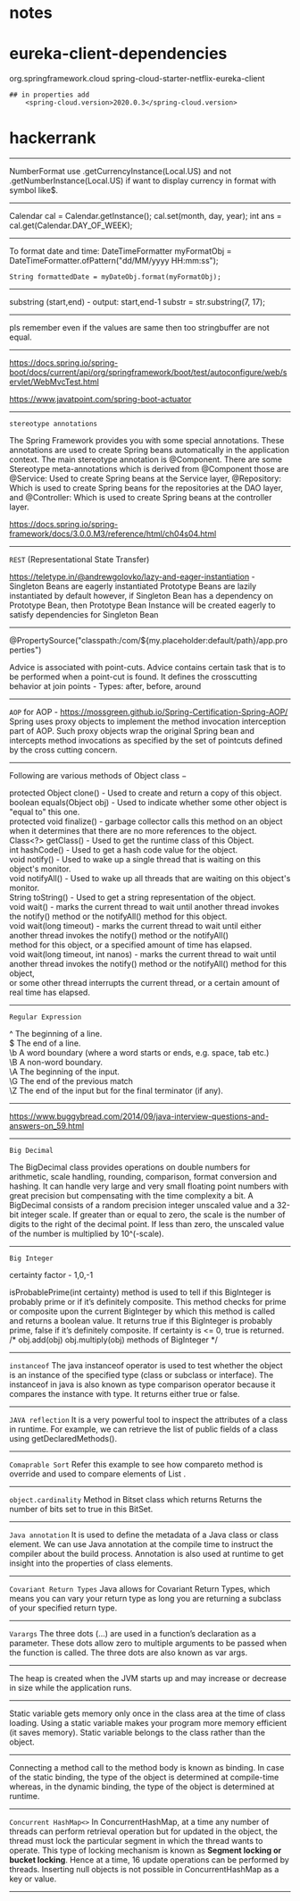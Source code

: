 # notes
# eureka-client-dependencies
 <dependency>
      <groupId>org.springframework.cloud</groupId>
      <artifactId>spring-cloud-starter-netflix-eureka-client</artifactId>
    </dependency>
    
    ## in properties add
        <spring-cloud.version>2020.0.3</spring-cloud.version>

# hackerrank
___________________________________________________________________________________________________________
NumberFormat use .getCurrencyInstance(Local.US) and not 
                 .getNumberInstance(Local.US) if want to display currency in format with symbol like$.
___________________________________________________________________________________________________________

Calendar cal = Calendar.getInstance();
        cal.set(month, day, year);
        int ans = cal.get(Calendar.DAY_OF_WEEK);
________________________________________________________________________________________________________________
To format date and time:
DateTimeFormatter myFormatObj = DateTimeFormatter.ofPattern("dd/MM/yyyy HH:mm:ss");  
    
    String formattedDate = myDateObj.format(myFormatObj); 
________________________________________________________________________________________________________________________________________________________________________

substring (start,end) - output: start,end-1
 substr = str.substring(7, 17);
_________________________________________________________________________________________________________________________________________________________________________
pls remember even if the values are same then too stringbuffer are not equal.
_________________________________________________________________________________________________________________________________________________________________________
https://docs.spring.io/spring-boot/docs/current/api/org/springframework/boot/test/autoconfigure/web/servlet/WebMvcTest.html

https://www.javatpoint.com/spring-boot-actuator
_________________________________________________________________________________________________________________________________________________________________________
`stereotype annotations`

The Spring Framework provides you with some special annotations. These annotations are used to create Spring beans automatically in the application context. 
The main stereotype annotation is @Component.
There are some Stereotype meta-annotations which is derived from @Component those are
@Service: Used to create Spring beans at the Service layer,
@Repository: Which is used to create Spring beans for the repositories at the DAO layer, and
@Controller: Which is used to create Spring beans at the controller layer.

https://docs.spring.io/spring-framework/docs/3.0.0.M3/reference/html/ch04s04.html
_________________________________________________________________________________________________________________________________________________________________________
`REST` (Representational State Transfer)
 
https://teletype.in/@andrewgolovko/lazy-and-eager-instantiation - 
Singleton Beans are eagerly instantiated
Prototype Beans are lazily instantiated by default however, if Singleton Bean has a dependency on Prototype Bean, 
then Prototype Bean Instance will be created eagerly to satisfy dependencies for Singleton Bean
_______________________________________________________________________________________________________________________________________________________________																	
@PropertySource("classpath:/com/${my.placeholder:default/path}/app.properties")

Advice is associated with point-cuts.
Advice contains certain task that is to be performed when a point-cut is found. 
It defines the crosscutting behavior at join points - Types: after, before, around
________________________________________________________________________________________________________________________________________________________________
`AOP`
for AOP - https://mossgreen.github.io/Spring-Certification-Spring-AOP/
Spring uses proxy objects to implement the method invocation interception part of AOP. 
Such proxy objects wrap the original Spring bean and intercepts method invocations as 
specified by the set of pointcuts defined by the cross cutting concern.
_________________________________________________________________________________________________________________________________________________________________
Following are various methods of Object class −

protected Object clone() - Used to create and return a copy of this object. <br />
boolean equals(Object obj) - Used to indicate whether some other object is "equal to" this one. <br />
protected void finalize() - garbage collector calls this method on an object when it determines that there are no more references to the object. <br />
Class<?> getClass() - Used to get the runtime class of this Object. <br />
int hashCode() - Used to get a hash code value for the object. <br />
void notify() - Used to wake up a single thread that is waiting on this object's monitor. <br />
void notifyAll() - Used to wake up all threads that are waiting on this object's monitor. <br />
String toString() - Used to get a string representation of the object. <br />
void wait() - marks the current thread to wait until another thread invokes the notify() method or the notifyAll() method for this object. <br />
void wait(long timeout) - marks the current thread to wait until either another thread invokes the notify() method or the notifyAll()<br />
                          method for this object, or a specified amount of time has elapsed. <br />
void wait(long timeout, int nanos) - marks the current thread to wait until another thread invokes the notify() method or the notifyAll() method for this object, <br />
                                     or some other thread interrupts the current thread, or a certain amount of real time has elapsed. <br />
_________________________________________________________________________________________________________________________________________________________________________________
`Regular Expression`

^	The beginning of a line. <br/>
$	The end of a line. <br/>
\b	A word boundary (where a word starts or ends, e.g. space, tab etc.) <br />
\B	A non-word boundary. <br/>
\A	The beginning of the input. <br/>
\G	The end of the previous match <br/>
\Z	The end of the input but for the final terminator (if any). <br/>
_________________________________________________________________________________________________________________________________________________________________
https://www.buggybread.com/2014/09/java-interview-questions-and-answers-on_59.html
________________________________________________________________________________________________________________________________________________________________________________
`Big Decimal`

The BigDecimal class provides operations on double numbers for arithmetic, scale handling, rounding, comparison, format conversion and hashing.
It can handle very large and very small floating point numbers with great precision but compensating with the time complexity a bit.
A BigDecimal consists of a random precision integer unscaled value and a 32-bit integer scale. 
If greater than or equal to zero, the scale is the number of digits to the right of the decimal point. If less than zero, 
the unscaled value of the number is multiplied by 10^(-scale).
________________________________________________________________________________________________________________________________________________________________________________
`Big Integer`

certainty factor - 1,0,-1

isProbablePrime(int certainty) method is used to tell if this BigInteger is probably prime or if it’s definitely composite.
This method checks for prime or composite upon the current BigInteger by which this method is called and returns a boolean value.
It returns true if this BigInteger is probably prime, false if it’s definitely composite. 
If certainty is <= 0, true is returned.
/*  obj.add(obj)
    obj.multiply(obj) methods of BigInteger */
_________________________________________________________________________________________________________________________________________________________________________________
`instanceof`
The java instanceof operator is used to test whether the object is an instance of the specified type (class or subclass or interface).
The instanceof in java is also known as type comparison operator because it compares the instance with type. 
It returns either true or false.
_________________________________________________________________________________________________________________________________________________________________________________
`JAVA reflection` 
It is a very powerful tool to inspect the attributes of a class in runtime.
For example, we can retrieve the list of public fields of a class using getDeclaredMethods().
_________________________________________________________________________________________________________________________________________________________________________________
`Comaprable Sort` Refer this example to see how compareto method is override and used to compare elements of 
List<Student> .
______________________________________________________________________________________________________________________________________________________________________
`object.cardinality` Method in Bitset class which returns Returns the number of bits set to true in this BitSet.
_______________________________________________________________________________________________________________________________________________________________________
`Java annotation` 
It is used to define the metadata of a Java class or class element. We can use Java annotation at the compile time to instruct the compiler about the build process. 
Annotation is also used at runtime to get insight into the properties of class elements.
_________________________________________________________________________________________________________________________________________________________________________________
`Covariant Return Types`
Java allows for Covariant Return Types, which means you can vary your return type as long you are returning a subclass of your specified return type.
_________________________________________________________________________________________________________________________________________________________________________________
`Varargs` 
The three dots (...) are used in a function’s declaration as a parameter.
These dots allow zero to multiple arguments to be passed when the function is called. The three dots are also known as var args.
_________________________________________________________________________________________________________________________________________________________________________________
The heap is created when the JVM starts up and may increase or decrease in size while the application runs.
_________________________________________________________________________________________________________________________________________________________________________________
Static variable gets memory only once in the class area at the time of class loading. Using a static variable makes your program more memory efficient (it saves memory).
Static variable belongs to the class rather than the object.
_________________________________________________________________________________________________________________________________________________________________________________
Connecting a method call to the method body is known as binding.
In case of the static binding, the type of the object is determined at compile-time whereas, in the dynamic binding, the type of the object is determined at runtime.
________________________________________________________________________________________________________________________________________________________________________________
`Concurrent HashMap<>`
In ConcurrentHashMap, at a time any number of threads can perform retrieval operation but for updated in the object, the thread must lock the particular segment in which the thread wants to operate. This type of locking mechanism is known as **Segment locking or bucket locking**. Hence at a time, 16 update operations can be performed by threads.
Inserting null objects is not possible in ConcurrentHashMap as a key or value.
_________________________________________________________________________________________________________________________________________________________________________________
